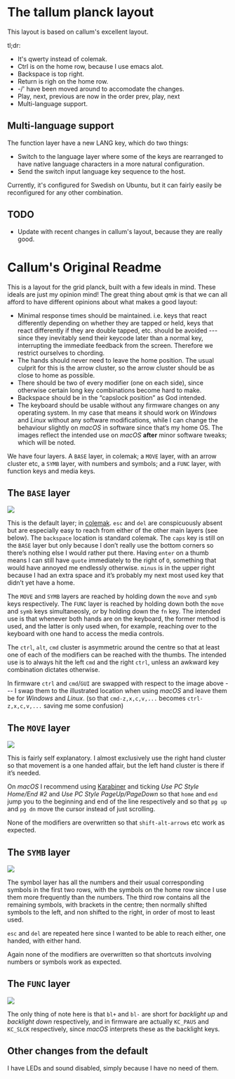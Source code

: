 # The tallum planck layout

This layout is based on callum's excellent layout.

tl;dr:
* It's qwerty instead of colemak.
* Ctrl is on the home row, because I use emacs alot.
* Backspace is top right.
* Return is righ on the home row.
* -/' have been moved around to accomodate the changes.
* Play, next, previous are now in the order prev, play, next
* Multi-language support.

## Multi-language support
The function layer have a new LANG key, which do two things:

* Switch to the language layer where some of the keys are
  rearranged to have native language characters in a more natural
  configuration.
* Send the switch input language key sequence to the host.

Currently, it's configured for Swedish on Ubuntu, but it can
fairly easily be reconfigured for any other combination.

## TODO
* Update with recent changes in callum's layout, because they are
really good.

# Callum's Original Readme

This is a layout for the grid planck, built with a few ideals in mind. These ideals are just my opinion mind! The great thing about *qmk* is that we can all afford to have different opinions about what makes a good layout:

- Minimal response times should be maintained. i.e. keys that react differently depending on whether they are tapped or held, keys that react differently if they are double tapped, etc. should be avoided --- since they inevitably send their keycode later than a normal key, interrupting the immediate feedback from the screen. Therefore we restrict ourselves to chording.
- The hands should never need to leave the home position. The usual culprit for this is the arrow cluster, so the arrow cluster should be as close to home as possible.
- There should be two of every modifier (one on each side), since otherwise certain long key combinations become hard to make.
- Backspace should be in the “capslock position” as God intended.
- The keyboard should be usable without any firmware changes on any operating system. In my case that means it should work on *Windows* and *Linux* without any software modifications, while I can change the behaviour slightly on *macOS* in software since that’s my home OS. The images reflect the intended use on *macOS* **after** minor software tweaks; which will be noted.

We have four layers. A `BASE` layer, in colemak; a `MOVE` layer, with an arrow cluster etc, a `SYMB` layer, with numbers and symbols; and a `FUNC` layer, with function keys and media keys.

## The `BASE` layer
![](http://i.imgur.com/aEXOlWl.png)

This is the default layer; in [colemak](https://colemak.com). `esc` and `del` are conspicuously absent but are especially easy to reach from either of the other main layers (see below). The `backspace` location is standard colemak. The `caps` key is still on the `BASE` layer but only because I  don’t really use the bottom corners so there’s nothing else I would rather put there. Having `enter` on a thumb means I can still have `quote` immediately to the right of `O`, something that would have annoyed me endlessly otherwise. `minus` is in the upper right because I had an extra space and it’s probably my next most used key that didn’t yet have a home.

The `MOVE` and `SYMB` layers are reached by holding down the `move` and `symb` keys respectively. The `FUNC` layer is reached by holding down both the `move` and `symb` keys simultaneosly, *or* by holding down the `fn` key. The intended use is that whenever both hands are on the keyboard, the former method is used, and the latter is only used when, for example, reaching over to the keyboard with one hand to access the media controls. 

The `ctrl`, `alt`, `cmd` cluster is asymmetric around the centre so that at least one of each of the modifiers can be reached with the thumbs. The intended use is to always hit the left `cmd` and the right `ctrl`, unless an awkward key combination dictates otherwise.

In firmware `ctrl` and `cmd`/`GUI` are swapped with respect to the image above --- I swap them to the illustrated location when using *macOS* and leave them be for *Windows* and *Linux*. (so that `cmd-z,x,c,v,...` becomes `ctrl-z,x,c,v,...` saving me some confusion)

## The `MOVE` layer
![](http://i.imgur.com/KXRSuHT.png)

This is fairly self explanatory. I almost exclusively use the right hand cluster so that movement is a one handed affair, but the left hand cluster is there if it’s needed.

On *macOS* I recommend using [Karabiner](https://pqrs.org/osx/karabiner/) and ticking *Use PC Style Home/End #2* and *Use PC Style PageUp/PageDown* so that `home` and `end` jump you to the beginning and end of the line respectively and so that `pg up` and `pg dn` move the cursor instead of just scrolling.

None of the modifiers are overwritten so that `shift-alt-arrows` etc work as expected.

## The `SYMB` layer
![](http://i.imgur.com/iuU144Y.png)

The symbol layer has all the numbers and their usual corresponding symbols in the first two rows, with the symbols on the home row since I use them more frequently than the numbers. The third row contains all the remaining symbols, with brackets in the centre; then normally shifted symbols to the left, and non shifted to the right, in order of most to least used.

`esc` and `del` are repeated here since I wanted to be able to reach either, one handed, with either hand.

Again none of the modifiers are overwritten so that shortcuts involving numbers or symbols work as expected.

## The `FUNC` layer
![](http://i.imgur.com/skxRZiH.png)

The only thing of note here is that `bl+` and `bl-` are short for *backlight up* and *backlight down* respectively, and in firmware are actually `KC_PAUS` and `KC_SLCK` respectively, since *macOS* interprets these as the backlight keys.

## Other changes from the default
I have LEDs and sound disabled, simply because I have no need of them.
